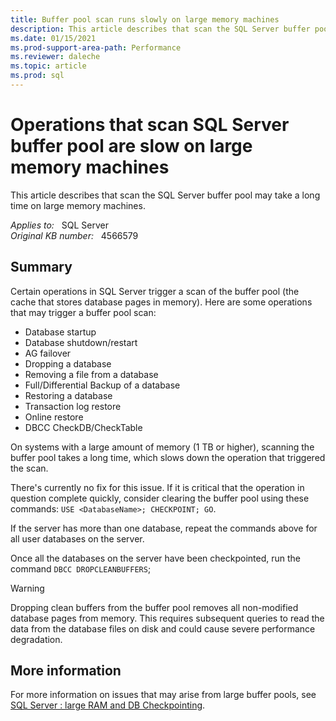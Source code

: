 ```yaml
---
title: Buffer pool scan runs slowly on large memory machines
description: This article describes that scan the SQL Server buffer pool may take a long time on large memory machines.
ms.date: 01/15/2021
ms.prod-support-area-path: Performance
ms.reviewer: daleche
ms.topic: article
ms.prod: sql 
---
```

# Operations that scan SQL Server buffer pool are slow on large memory machines

This article describes that scan the SQL Server buffer pool may take a long time on large memory machines.

_Applies to:_ &nbsp; SQL Server  
_Original KB number:_ &nbsp; 4566579

## Summary

Certain operations in SQL Server trigger a scan of the buffer pool (the cache that stores database pages in memory). Here are some operations that may trigger a buffer pool scan:

- Database startup
- Database shutdown/restart
- AG failover
- Dropping a database
- Removing a file from a database
- Full/Differential Backup of a database
- Restoring a database
- Transaction log restore
- Online restore
- DBCC CheckDB/CheckTable

On systems with a large amount of memory (1 TB or higher), scanning the buffer pool takes a long time, which slows down the operation that triggered the scan.

There's currently no fix for this issue. If it is critical that the operation in question complete quickly, consider clearing the buffer pool using these commands: `USE <DatabaseName>; CHECKPOINT; GO`.

If the server has more than one database, repeat the commands above for all user databases on the server.

Once all the databases on the server have been checkpointed, run the command `DBCC DROPCLEANBUFFERS`;

> [!WARNING]
> Dropping clean buffers from the buffer pool removes all non-modified database pages from memory. This requires subsequent queries to read the data from the database files on disk and could cause severe performance degradation.

## More information

For more information on issues that may arise from large buffer pools, see [SQL Server : large RAM and DB Checkpointing](https://techcommunity.microsoft.com/t5/sql-server-support/sql-server-large-ram-and-db-checkpointing/ba-p/318973).

